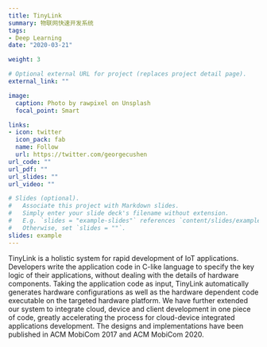 ```yaml
---
title: TinyLink
summary: 物联网快速开发系统
tags:
- Deep Learning
date: "2020-03-21"

weight: 3

# Optional external URL for project (replaces project detail page).
external_link: ""

image:
  caption: Photo by rawpixel on Unsplash
  focal_point: Smart

links:
- icon: twitter
  icon_pack: fab
  name: Follow
  url: https://twitter.com/georgecushen
url_code: ""
url_pdf: ""
url_slides: ""
url_video: ""

# Slides (optional).
#   Associate this project with Markdown slides.
#   Simply enter your slide deck's filename without extension.
#   E.g. `slides = "example-slides"` references `content/slides/example-slides.md`.
#   Otherwise, set `slides = ""`.
slides: example
---
```


TinyLink is a holistic system for rapid development of IoT applications. Developers write the application code in C-like language to specify the key logic of their applications, without dealing with the details of hardware components. Taking the application code as input, TinyLink automatically generates hardware configurations as well as the hardware dependent code executable on the targeted hardware platform. We have further extended our system to integrate cloud, device and client development in one piece of code, greatly accelerating the process for cloud-device integrated applications development. The designs and implementations have been published in ACM MobiCom 2017 and ACM MobiCom 2020.
